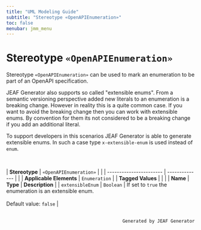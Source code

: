 ```yaml
---
title: "UML Modeling Guide"
subtitle: "Stereotype «OpenAPIEnumeration»"
toc: false
menubar: jmm_menu
---
```


# Stereotype `«OpenAPIEnumeration»`
Stereotype `«OpenAPIEnumeration»` can be used to mark an enumeration to be part of an OpenAPI specification.

JEAF Generator also supports so called "extensible enums". From a semantic versioning perspective added new literals to an enumeration is a breaking change. However in reality this is a quite common case. If you want to avoid the breaking change then you can work with extensible enums. By convention for them its not considered to be a breaking change if you add an additional literal.

To support developers in this scenarios JEAF Generator is able to generate extensible enums. In such a case type `x-extensible-enum` is used instead of `enum`.


<br>

| **Stereotype**          | `«OpenAPIEnumeration»` | |
| ----------------------- | -------------- | |
| **Applicable Elements** | `Enumeration`        |
| **Tagged Values**       |                       |                                                                                                                                                                                                          |
| **Name**                | **Type**              | **Description**                                                                                                                                                                                          |
| `extensibleEnum`   | `Boolean` | If set to `true` the enumeration is an extensible enum.<br><br>Default value: `false` |



<br>

<div style="text-align: right"><code>Generated by JEAF Generator</code></div>

    